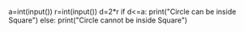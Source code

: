 a=int(input())
r=int(input())
d=2*r
if d<=a:
    print("Circle can be inside Square")
else:
    print("Circle cannot be inside Square")
